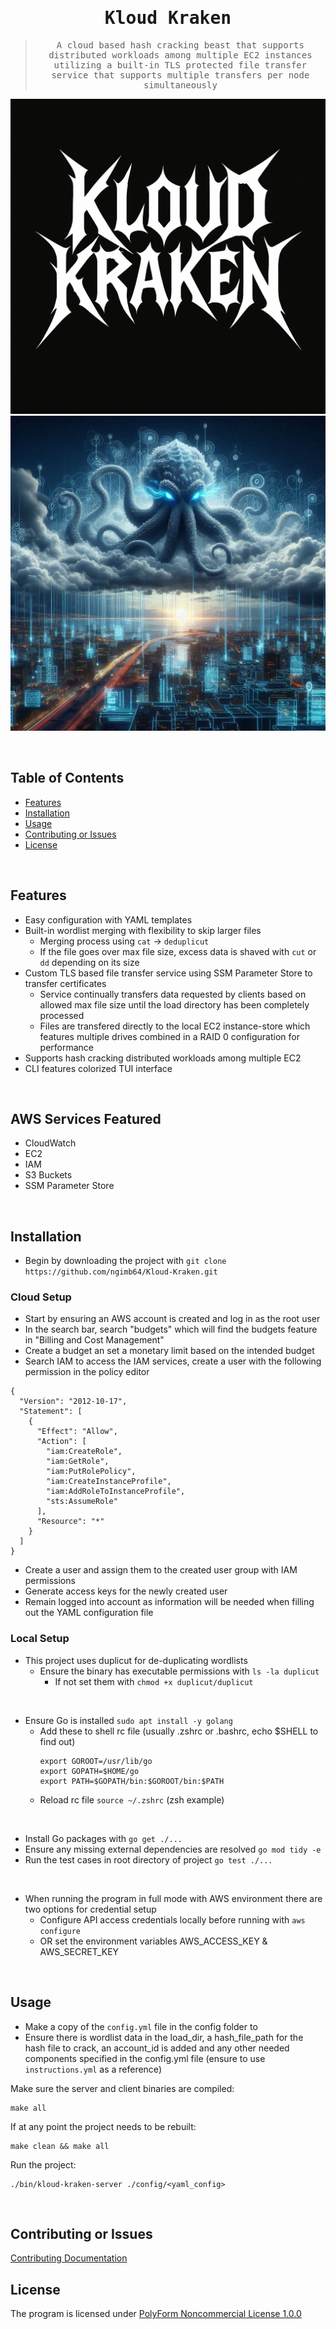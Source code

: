 <div align="center" style="font-family: monospace">

# Kloud Kraken

> A cloud based hash cracking beast that supports distributed workloads among multiple EC2 instances utilizing a built-in TLS protected file transfer service that supports multiple transfers per node simultaneously

![alt text](https://github.com/ngimb64/Kloud-Kraken/blob/main/images/KloudKrakenTextLogo.jpeg?raw=true)
![alt text](https://github.com/ngimb64/Kloud-Kraken/blob/main/images/KloudKrakenLogo.jpeg?raw=true)
</div>
<br>

## Table of Contents

- [Features](#Features)
- [Installation](#Installation)
- [Usage](#Usage)
- [Contributing or Issues](#Contributing-or-Issues)
- [License](#License)
<br>

## Features

- Easy configuration with YAML templates
- Built-in wordlist merging with flexibility to skip larger files
  - Merging process using `cat` -> `deduplicut`
  - If the file goes over max file size, excess data is shaved with `cut` or `dd` depending on its size
- Custom TLS based file transfer service using SSM Parameter Store to transfer certificates
  - Service continually transfers data requested by clients based on allowed max file size until the load directory has been completely processed
  - Files are transfered directly to the local EC2 instance-store which features multiple drives combined in a RAID 0 configuration for performance
- Supports hash cracking distributed workloads among multiple EC2
- CLI features colorized TUI interface
<br>


## AWS Services Featured

- CloudWatch
- EC2
- IAM
- S3 Buckets
- SSM Parameter Store
<br>

## Installation

- Begin by downloading the project with `git clone https://github.com/ngimb64/Kloud-Kraken.git`

### Cloud Setup

- Start by ensuring an AWS account is created and log in as the root user
- In the search bar, search "budgets" which will find the budgets feature in "Billing and Cost Management"
- Create a budget an set a monetary limit based on the intended budget
- Search IAM to access the IAM services, create a user with the following permission in the policy editor
```
{
  "Version": "2012-10-17",
  "Statement": [
    {
      "Effect": "Allow",
      "Action": [
        "iam:CreateRole",
        "iam:GetRole",
        "iam:PutRolePolicy",
        "iam:CreateInstanceProfile",
        "iam:AddRoleToInstanceProfile",
        "sts:AssumeRole"
      ],
      "Resource": "*"
    }
  ]
}
```
- Create a user and assign them to the created user group with IAM permissions
- Generate access keys for the newly created user
- Remain logged into account as information will be needed when filling out the YAML configuration file

### Local Setup

- This project uses duplicut for de-duplicating wordlists
    - Ensure the binary has executable permissions with `ls -la duplicut`
        - If not set them with `chmod +x duplicut/duplicut`
<br>

- Ensure Go is installed `sudo apt install -y golang`
    - Add these to shell rc file (usually .zshrc or .bashrc, echo $SHELL to find out)
        ```
        export GOROOT=/usr/lib/go
        export GOPATH=$HOME/go
        export PATH=$GOPATH/bin:$GOROOT/bin:$PATH
        ```
    - Reload rc file `source ~/.zshrc` (zsh example)
<br>

- Install Go packages with `go get ./...`
- Ensure any missing external dependencies are resolved `go mod tidy -e`
- Run the test cases in root directory of project `go test ./...`
<br>

- When running the program in full mode with AWS environment there are two options for credential setup
    - Configure API access credentials locally before running with `aws configure`
    - OR set the environment variables  AWS_ACCESS_KEY & AWS_SECRET_KEY
<br>


## Usage

- Make a copy of the `config.yml` file in the config folder to
- Ensure there is wordlist data in the load_dir, a hash_file_path for the hash file to crack, an account_id is added and any other needed components specified in the config.yml file (ensure to use `instructions.yml` as a reference)

Make sure the server and client binaries are compiled:
```
make all
```

If at any point the project needs to be rebuilt:
```
make clean && make all
```

Run the project:
```
./bin/kloud-kraken-server ./config/<yaml_config>
```
<br>


## Contributing or Issues

[Contributing Documentation](CONTRIBUTING.md)
<br>


## License

The program is licensed under [PolyForm Noncommercial License 1.0.0](LICENSE.md)
<br>
